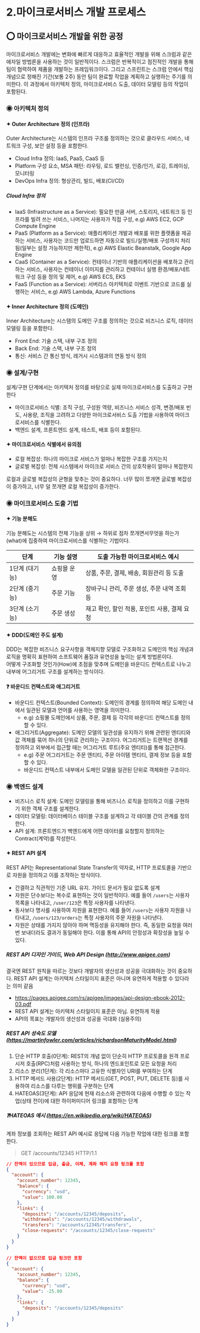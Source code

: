2.마이크로서비스 개발 프로세스
=========================
## ⭕ 마이크로서비스 개발을 위한 공정
마이크로서비스 개발에는 변화에 빠르게 대응하고 효율적인 개발을 위해 스크럼과 같은 애자일 방법론을 사용하는 것이 일반적이다. 스크럼은 반복적이고 점진적인 개발을 통해 팀이 협력하여 제품을 개발하는 프레임워크이다.
그리고 스프린트는 스크럼 안에서 핵심 개념으로 정해진 기간(보통 2주) 동안 팀이 완료할 작업을 계획하고 실행하는 주기를 의미한다. 이 과정에서 아키텍처 정의, 마이크로서비스 도출, 데이터 모델링 등의 작업이 포함된다.

### ◉ 아키텍처 정의
#### ✦ Outer Architecture 정의 (인프라)
Outer Architecture는 시스템의 인프라 구조를 정의하는 것으로 클라우드 서비스, 네트워크 구성, 보안 설정 등을 포함한다.
- Cloud Infra 정의: IaaS, PaaS, CaaS 등
- Platform 구성 요소, MSA 패턴: 라우팅, 로드 밸런싱, 인증/인가, 로깅, 트레이싱, 모니터링
- DevOps Infra 정의: 형상관리, 빌드, 배포(CI/CD)

##### Cloud Infra 정의
- IaaS (Infrastructure as a Service): 필요한 만큼 서버, 스토리지, 네트워크 등 인프라를 빌려 쓰는 서비스, 나머지는 사용자가 직접 구성, e.g) AWS EC2, GCP Compute Engine
- PaaS (Platform as a Service): 애플리케이션 개발과 배포를 위한 플랫폼을 제공하는 서비스, 사용자는 코드만 업로드하면 자동으로 빌드/실행/배포 구성까지 처리됨(일부는 설정 가능하지만 제한적), e.g) AWS Elastic Beanstalk, Google App Engine
- CaaS (Container as a Service): 컨테이너 기반의 애플리케이션을 배포하고 관리하는 서비스, 사용자는 컨테이너 이미지를 관리하고 컨테이너 실행 환경/배포/네트워크 구성 등을 정의 및 제어, e.g) AWS ECS, EKS
- FaaS (Function as a Service): 서버리스 아키텍처로 이벤트 기반으로 코드를 실행하는 서비스, e.g) AWS Lambda, Azure Functions

#### ✦ Inner Architecture 정의 (도메인)
Inner Architecture는 시스템의 도메인 구조를 정의하는 것으로 비즈니스 로직, 데이터 모델링 등을 포함한다.
- Front End: 기술 스택, 내부 구조 정의
- Back End: 기술 스택, 내부 구조 정의
- 통신: 서비스 간 통신 방식, 레거시 시스템과의 연동 방식 정의

### ◉ 설계/구현
설계/구현 단계에서는 아키텍처 정의를 바탕으로 실제 마이크로서비스를 도출하고 구현한다
- 마이크로서비스 식별: 조직 구성, 구성원 역량, 비즈니스 서비스 성격, 변경/배포 빈도, 사용량, 조직을 고려하고 다양한 마이크로서비스 도출 기법을 사용하여 마이크로서비스를 식별한다.
- 백엔드 설계, 프론트엔드 설계, 테스트, 배포 등이 포함된다.

#### ✦ 마이크로서비스 식별에서 유의점
- 로컬 복잡성: 하나의 마이크로 서비스가 얼마나 복잡한 구조를 가지는지
- 글로벌 복잡성: 전체 시스템에서 마이크로 서비스 간의 상호작용이 얼마나 복잡한지

로컬과 글로벌 복잡성의 균형을 맞추는 것이 중요하다. 너무 많이 쪼개면 글로벌 복잡성이 증가하고, 너무 덜 쪼개면 로컬 복잡성이 증가한다.

### ◉ 마이크로서비스 도출 기법
#### ✦ 기능 분해도
기능 분해도는 시스템의 전체 기능을 상위 → 하위로 점차 쪼개면서무엇을 하는가(what)에 집중하여 마이크로서비스를 식별하는 기법이다.

| 단계       | 기능 설명                        | 도출 가능한 마이크로서비스 예시         |
|------------|----------------------------------|------------------------------------------|
| 1단계 (대기능) | 쇼핑몰 운영                         | 상품, 주문, 결제, 배송, 회원관리 등 도출    |
| 2단계 (중기능) | 주문 기능                          | 장바구니 관리, 주문 생성, 주문 내역 조회 등 |
| 3단계 (소기능) | 주문 생성                          | 재고 확인, 할인 적용, 포인트 사용, 결제 요청 |

#### ✦ DDD(도메인 주도 설계)
DDD는 복잡한 비즈니스 요구사항을 객체지향 모델로 구조화하고 도메인의 핵심 개념과 로직을 명확히 표현하여 소프트웨어 품질과 유연성을 높이는 설계 방법론이다.  
어떻게 구조화할 것인가(How)에 초점을 맞추며 도메인을 바운디드 컨텍스트로 나누고 내부에 어그리거트 구조를 설계하는 방식이다.

#### ❓ 바운디드 컨텍스트와 애그리거트
- 바운디드 컨텍스트(Bounded Context): 도메인의 경계를 정의하여 해당 도메인 내에서 일관된 모델과 언어를 사용하는 영역을 의미한다.
  - e.g) 쇼핑몰 도메인에서 상품, 주문, 결제 등 각각의 바운디드 컨텍스트를 정의할 수 있다.
- 애그리거트(Aggregate): 도메인 모델의 일관성을 유지하기 위해 관련된 엔티티와 값 객체를 묶어 하나의 단위로 관리하는 구조이다. 어그리거트는 트랜잭션 경계를 정의하고 외부에서 접근할 때는 어그리거트 루트(주요 엔티티)를 통해 접근한다.
  - e.g) 주문 어그리거트는 주문 엔티티, 주문 아이템 엔티티, 결제 정보 등을 포함할 수 있다.
  - 바운디드 컨텍스트 내부에서 도메인 모델을 일관된 단위로 객체화한 구조이다.

### ◉ 백엔드 설계
- 비즈니스 로직 설계: 도메인 모델링을 통해 비즈니스 로직을 정의하고 이를 구현하기 위한 객체 구조를 설계한다.
- 데이터 모델링: 데이터베이스 테이블 구조를 설계하고 각 테이블 간의 관계를 정의한다.
- API 설계: 프론트엔드가 백엔드에게 어떤 데이터를 요청할지 정의하는 Contract(계약)를 작성한다.

#### ✦ REST API 설계
REST API는 Representational State Transfer의 약자로, HTTP 프로토콜을 기반으로 자원을 정의하고 이를 조작하는 방식이다.
- 간결하고 직관적인 기준 URL 유지. 가이드 문서가 필요 없도록 설계
- 자원은 단수보다는 복수로 표현하는 것이 일반적이다. 예를 들어 `/users`는 사용자 목록을 나타내고, `/user/123`은 특정 사용자를 나타낸다.
- 동사보다 명사를 사용하여 자원을 표현한다. 예를 들어 `/users`는 사용자 자원을 나타내고, `/users/123/orders`는 특정 사용자의 주문 자원을 나타낸다.
- 자원은 상태를 가지지 않아야 하며 멱등성을 유지해야 한다. 즉, 동일한 요청을 여러 번 보내더라도 결과가 동일해야 한다. 이를 통해 API의 안정성과 확장성을 높일 수 있다.

##### REST API 디자인 가이드, Web API Design (http://www.apigee.com)
결국엔 REST 원칙을 따르는 것보다 개발자의 생산성과 성공을 극대화하는 것이 중요하다. REST API 설계는 아키텍처 스타일이지 표준은 아니며 유연하게 적용할 수 있다라는 의미 같음
- https://pages.apigee.com/rs/apigee/images/api-design-ebook-2012-03.pdf
- REST API 설계는 아키텍처 스타일이지 표준은 아님. 유연하게 적용
- API의 목표는 개발자의 생산성과 성공을 극대화 (실용주의)

##### REST API 성숙도 모델 (https://martinfowler.com/articles/richardsonMaturityModel.html)
1. 단순 HTTP 호출(0단계): REST의 개념 없이 단순히 HTTP 프로토콜을 원격 프로시저 호출(RPC)처럼 사용하는 방식, 하나의 엔드포인트로 모든 요청을 처리
2. 리소스 분리(1단계): 각 리소스마다 고유한 식별자인 URI를 부여하는 단계
3. HTTP 메서드 사용(2단계): HTTP 메서드(GET, POST, PUT, DELETE 등)를 사용하여 리소스를 다루는 행위를 구분하는 단계
4. HATEOAS(3단계): API 응답에 현재 리소스와 관련하여 다음에 수행할 수 있는 작업(상태 전이)에 대한 하이퍼미디어 링크를 포함하는 단계

##### ❓HATEOAS 예시 (https://en.wikipedia.org/wiki/HATEOAS)
계좌 정보를 조회하는 REST API 예시로 응답에 다음 가능한 작업에 대한 링크를 포함한다.
> GET /accounts/12345 HTTP/1.1
```json
// 잔액이 있으므로 입금, 출금, 이체, 계좌 해지 요청 링크를 포함
{
  "account": {
    "account_number": 12345,
    "balance": {
      "currency": "usd",
      "value": 100.00
    },
    "links": {
      "deposits": "/accounts/12345/deposits",
      "withdrawals": "/accounts/12345/withdrawals",
      "transfers": "/accounts/12345/transfers",
      "close-requests": "/accounts/12345/close-requests"
    }
  }
}

// 잔액이 없으므로 입금 링크만 포함
{
  "account": {
    "account_number": 12345,
    "balance": {
      "currency": "usd",
      "value": -25.00
    },
    "links": {
      "deposits": "/accounts/12345/deposits"
    }
  }
}
```
